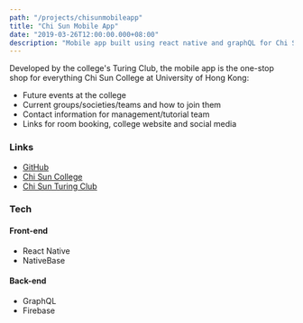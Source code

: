 ```yaml
---
path: "/projects/chisunmobileapp"
title: "Chi Sun Mobile App"
date: "2019-03-26T12:00:00.000+08:00"
description: "Mobile app built using react native and graphQL for Chi Sun College of University of Hong Kong."
---
```


Developed by the college's Turing Club, the mobile app is the one-stop shop for everything Chi Sun College at University of Hong Kong:

- Future events at the college
- Current groups/societies/teams and how to join them
- Contact information for management/tutorial team
- Links for room booking, college website and social media

### Links

- [GitHub](https://github.com/hkuturingclub/ChiSunApp)
- [Chi Sun College](http://www.chisuncollege.hku.hk/)
- [Chi Sun Turing Club](https://github.com/hkuturingclub)

### Tech

#### Front-end

- React Native
- NativeBase

#### Back-end

- GraphQL
- Firebase

